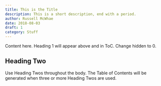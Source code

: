 ```yaml
---
title: This is the Title
description: This is a short description, end with a period.
author: Russell McWhae
date: 2018-08-03
draft: 1
category: Stuff
---
```


Content here. Heading 1 will appear above and in ToC. Change hidden to 0.

## Heading Two

Use Heading Twos throughout the body. The Table of Contents will be generated when three or more Heading Twos are used.
